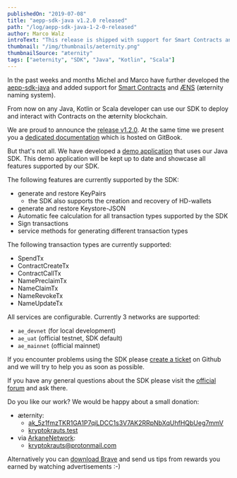 ```yaml
---
publishedOn: "2019-07-08"
title: "aepp-sdk-java v1.2.0 released"
path: "/log/aepp-sdk-java-1-2-0-released"
author: Marco Walz
introText: "This release is shipped with support for Smart Contracts and ÆNS."
thumbnail: "/img/thumbnails/aeternity.png"
thumbnailSource: "æternity"
tags: ["aeternity", "SDK", "Java", "Kotlin", "Scala"]
---
```

In the past weeks and months Michel and Marco have further developed the [aepp-sdk-java](https://github.com/kryptokrauts/aepp-sdk-java) and added support for [Smart Contracts](https://github.com/aeternity/protocol/blob/master/contracts/contracts.md) and [ÆNS](https://github.com/aeternity/protocol/blob/master/AENS.md) (æternity naming system).

From now on any Java, Kotlin or Scala developer can use our SDK to deploy and interact with Contracts on the æternity blockchain.

We are proud to announce the [release v1.2.0](https://github.com/kryptokrauts/aepp-sdk-java/tree/v1.2.0). At the same time we present you a [dedicated documentation](https://kryptokrauts.gitbook.io/aepp-sdk-java/) which is hosted on GitBook.

But that's not all. We have developed a [demo application](TODO) that uses our Java SDK. This demo application will be kept up to date and showcase all features supported by our SDK.

The following features are currently supported by the SDK:
- generate and restore KeyPairs
   - the SDK also supports the creation and recovery of HD-wallets
- generate and restore Keystore-JSON
- Automatic fee calculation for all transaction types supported by the SDK
- Sign transactions
- service methods for generating different transaction types

The following transaction types are currently supported:
- SpendTx
- ContractCreateTx
- ContractCallTx
- NamePreclaimTx
- NameClaimTx
- NameRevokeTx
- NameUpdateTx

All services are configurable. Currently 3 networks are supported:
- `ae_devnet` (for local development)
- `ae_uat` (official testnet, SDK default)
- `ae_mainnet` (official mainnet)

If you encounter problems using the SDK please [create a ticket](https://github.com/kryptokrauts/aepp-sdk-java/issues/new) on Github and we will try to help you as soon as possible.

If you have any general questions about the SDK please visit the [official forum](https://forum.aeternity.com/c/aepplications/sdk) and ask there.

Do you like our work? We would be happy about a small donation:
- æternity:
  - [ak_5z1fmzTKR1GA1P7qiLDCC1s3V7AK2RRpNbXqUhfHQbUeg7mmV](https://explorer.aepps.com/#/account/ak_5z1fmzTKR1GA1P7qiLDCC1s3V7AK2RRpNbXqUhfHQbUeg7mmV)
  - [kryptokrauts.test](https://www.aeknow.org/aens/query/kryptokrauts.test)
- via [ArkaneNetwork](https://arkane.network/):
  - kryptokrauts@protonmail.com

Alternatively you can [download Brave](https://brave.com/kry019) and send us tips from rewards you earned by watching advertisements :-)